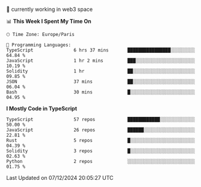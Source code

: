 🔭 currently working in web3 space

<!--START_SECTION:waka-->
📊 **This Week I Spent My Time On** 

```text
🕑︎ Time Zone: Europe/Paris

💬 Programming Languages: 
TypeScript               6 hrs 37 mins       ████████████████░░░░░░░░░   64.84 % 
JavaScript               1 hr 2 mins         ███░░░░░░░░░░░░░░░░░░░░░░   10.19 % 
Solidity                 1 hr                ██░░░░░░░░░░░░░░░░░░░░░░░   09.85 % 
JSON                     37 mins             ██░░░░░░░░░░░░░░░░░░░░░░░   06.04 % 
Bash                     30 mins             █░░░░░░░░░░░░░░░░░░░░░░░░   04.95 % 
```

**I Mostly Code in TypeScript** 

```text
TypeScript               57 repos            ████████████░░░░░░░░░░░░░   50.00 % 
JavaScript               26 repos            ██████░░░░░░░░░░░░░░░░░░░   22.81 % 
Rust                     5 repos             █░░░░░░░░░░░░░░░░░░░░░░░░   04.39 % 
Solidity                 3 repos             █░░░░░░░░░░░░░░░░░░░░░░░░   02.63 % 
Python                   2 repos             ░░░░░░░░░░░░░░░░░░░░░░░░░   01.75 % 
```




 Last Updated on 07/12/2024 20:05:27 UTC
<!--END_SECTION:waka-->
